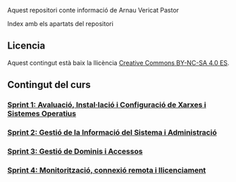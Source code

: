 
Aquest repositori conte informació de Arnau Vericat Pastor

Index amb els apartats del repositori

## Licencia

Aquest contingut està baix la llicència [Creative Commons BY-NC-SA 4.0 ES](LICENSE.md).

## Contingut del curs

### [Sprint 1: Avaluació, Instal·lació i Configuració de Xarxes i Sistemes Operatius](Projecte1/Sprint1/sp1.md)
### [Sprint 2: Gestió de la Informació del Sistema i Administració](Projecte1/Sprint2/sp2.md)
### [Sprint 3: Gestió de Dominis i Accessos](Projecte1/Sprint3/sp3.md)
### [Sprint 4: Monitorització, connexió remota i llicenciament](Projecte1/Sprint4/sp4.md)

